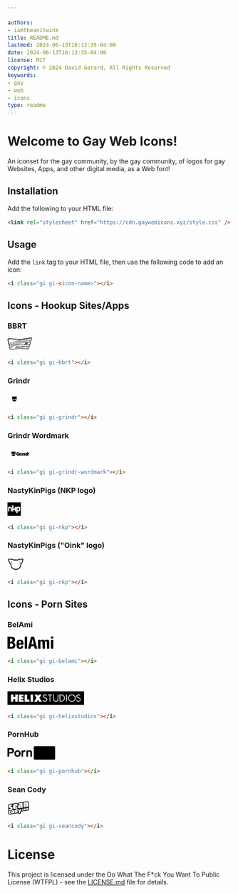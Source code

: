 ```yaml
---

authors:
- iamtheanitwink
title: README.md
lastmod: 2024-06-13T16:13:35-04:00
date: 2024-06-13T16:13:35-04:00
license: MIT
copyright: © 2024 David Gerard, All Rights Reserved
keywords:
- gay
- web
- icons
type: readme
---
```


<style src="https://cdn.gaywebicons.xyz/style.css"></style>

# Welcome to Gay Web Icons!

An iconset for the gay community, by the gay community, of logos for gay Websites, Apps, and other digital media, as a Web font!

## Installation

Add the following to your HTML file:

```html
<link rel="stylesheet" href="https://cdn.gaywebicons.xyz/style.css" />
```

## Usage

Add the `link` tag to your HTML file, then use the following code to add an icon:

```html
<i class="gi gi-<icon-name>"></i>
```

## Icons - Hookup Sites/Apps

### BBRT

<img src="./source-svg/hookup-sites/bbrt.svg" alt="BBRT" height="30" />


```html
<i class="gi gi-bbrt"></i>
```

### Grindr

<img src="./source-svg/hookup-sites/grindr.svg" alt="Grindr" height="30" />

```html
<i class="gi gi-grindr"></i>
```

### Grindr Wordmark

<img src="./source-svg/hookup-sites/grindr-wordmark.svg" alt="Grindr Wordmark" height="30" />

```html
<i class="gi gi-grindr-wordmark"></i>
```

### NastyKinPigs (NKP logo)

<img src="./source-svg/hookup-sites/nkp.svg" alt="NastyKinPigs (NKP logo)" height="30" />

```html
<i class="gi gi-nkp"></i>
```

### NastyKinPigs ("Oink" logo)

<img src="./source-svg/hookup-sites/oink.svg" alt="NastyKinPigs ('Oink' logo)" height="30" />

```html
<i class="gi gi-nkp"></i>
```

## Icons - Porn Sites


### BelAmi


<img src="./source-svg/porn/belami.svg" alt="BelAmi" height="30" />


```html
<i class="gi gi-belami"></i>
```

### Helix Studios

<img src="./source-svg/porn/helixstudios.svg" alt="Helix Studios" height="30" />


```html
<i class="gi gi-helixstudios"></i>
```

### PornHub

<img src="./source-svg/porn/pornhub.svg" alt="PornHub" height="30" />

```html
<i class="gi gi-pornhub"></i>
```
### Sean Cody

<img src="./source-svg/porn/sean-cody.svg" alt="Sean Cody" height="30" />

```html
<i class="gi gi-seancody"></i>
```


# License

This project is licensed under the Do What The F\*ck You Want To Public License (WTFPL) - see the [LICENSE.md](LICENSE.md) file for details.
